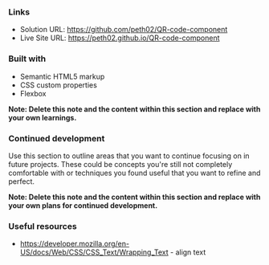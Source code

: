### Links

- Solution URL: https://github.com/peth02/QR-code-component
- Live Site URL: https://peth02.github.io/QR-code-component

### Built with

- Semantic HTML5 markup
- CSS custom properties
- Flexbox

**Note: Delete this note and the content within this section and replace with your own learnings.**

### Continued development

Use this section to outline areas that you want to continue focusing on in future projects. These could be concepts you're still not completely comfortable with or techniques you found useful that you want to refine and perfect.

**Note: Delete this note and the content within this section and replace with your own plans for continued development.**

### Useful resources

- https://developer.mozilla.org/en-US/docs/Web/CSS/CSS_Text/Wrapping_Text - align text